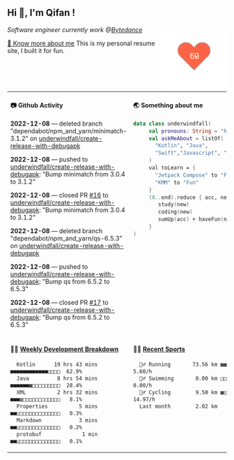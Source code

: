  <h2> Hi 👋, I'm Qifan ! </h2>
 <a href="https://github.com/underwindfall/iBeats"><img align="right" width="150px" src="https://raw.githubusercontent.com/underwindfall/iBeats/main/files/heart.svg"/></a>
 <p><em>Software engineer currently work @<a href="https://www.bytedance.com/en/">Bytedance</a></em></p>
 <p><a href="https://qifanyang.com/resume" target="_blank"> 🔭 Know more about me</a> This is my personal resume site, I built it for fun.</p>
 <table width="960px"><tr><td valign="top" width="50%">

  #### 📷 Github Activity
  <!-- githubActivity starts -->
**2022-12-08** — deleted branch "dependabot/npm_and_yarn/minimatch-3.1.2" on [underwindfall/create-release-with-debugapk](https://api.github.com/repos/underwindfall/create-release-with-debugapk)

**2022-12-08** — pushed to [underwindfall/create-release-with-debugapk](https://api.github.com/repos/underwindfall/create-release-with-debugapk): "Bump minimatch from 3.0.4 to 3.1.2"

**2022-12-08** — closed PR [#16](https://api.github.com/repos/underwindfall/create-release-with-debugapk/pulls/16) to [underwindfall/create-release-with-debugapk](https://api.github.com/repos/underwindfall/create-release-with-debugapk): "Bump minimatch from 3.0.4 to 3.1.2"

**2022-12-08** — deleted branch "dependabot/npm_and_yarn/qs-6.5.3" on [underwindfall/create-release-with-debugapk](https://api.github.com/repos/underwindfall/create-release-with-debugapk)

**2022-12-08** — pushed to [underwindfall/create-release-with-debugapk](https://api.github.com/repos/underwindfall/create-release-with-debugapk): "Bump qs from 6.5.2 to 6.5.3"

**2022-12-08** — closed PR [#17](https://api.github.com/repos/underwindfall/create-release-with-debugapk/pulls/17) to [underwindfall/create-release-with-debugapk](https://api.github.com/repos/underwindfall/create-release-with-debugapk): "Bump qs from 6.5.2 to 6.5.3"
  <!-- githubActivity ends -->
  </td><td valign="top" width="50%">

  #### 🌏 Something about me
  <!-- profile starts -->
  ```kotlin
  data class underwindfall(
       val pronouns: String = "he|him",
       val askMeAbout = listOf(
         "Kotlin", "Java",
         "Swift","Javascript", "Typescript"
       )
       val toLearn = {
         "Jetpack Compose" to "Future",
         "KMM" to "Fun"
       }
       (0..end).reduce { acc, new ->
          study(new)
          coding(new)
          sumUp(acc) + haveFun(new)
       }
  )
  ```
  <!-- profile ends -->
  </td></tr><tr><td valign="top" width="50%">
  
  #### 🏊‍♂️ <a href="https://gist.github.com/underwindfall/377ee88ba1fabd1e93516e48ca9c61eb" target="_blank">Weekly Development Breakdown</a>
   <!-- codeTime starts -->
   ```text
     Kotlin      19 hrs 43 mins  ■■■■■■■■■■■■◱□□□  62.9%
     Java         8 hrs 54 mins  ■■■■■■▦□□□□□□□□□  28.4%
     XML          2 hrs 32 mins  ■■■▥□□□□□□□□□□□□   8.1%
     Properties          5 mins  ■■◱□□□□□□□□□□□□□   0.3%
     Markdown            3 mins  ■■◱□□□□□□□□□□□□□   0.2%
     protobuf             1 min  ■■◱□□□□□□□□□□□□□   0.1%
   ```
   <!-- codeTime starts -->
   </td>
   <td valign="top" width="50%">

   #### 🤾‍♂️ <a href="https://gist.github.com/underwindfall/76198d6f6918f9f94d022c8ad881f98b" target="_blank">Recent Sports</a>

   <!-- Sports starts -->
   ```text
     ‍🏃‍♂️ Running       73.56 km ▩▩▩▩▩▩▩▩▩▩▨□  5.60/h
     🏊‍♂️ Swimming       0.00 km □□□□□□□□□□□□  0.00/h
     🚴‍♂️ Cycling        9.50 km ▩◱□□□□□□□□□□ 14.97/h
     Last month        2.02 km   0:16h
   ```
   <!-- Sports ends -->
   </td></tr></table>